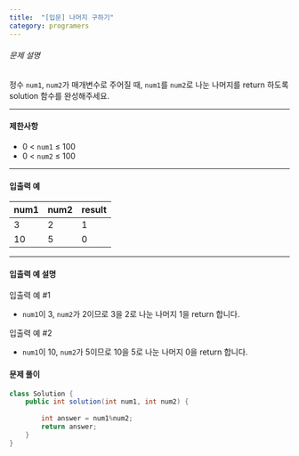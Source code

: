```yaml
---
title:  "[입문] 나머지 구하기"
category: programers
---
```




###### 문제 설명

정수 `num1`, `num2`가 매개변수로 주어질 때, `num1`를 `num2`로 나눈 나머지를 return 하도록 solution 함수를 완성해주세요.

------

#### 제한사항

- 0 < `num1` ≤ 100
- 0 < `num2` ≤ 100

------

#### 입출력 예

| num1 | num2 | result |
| ---- | ---- | ------ |
| 3    | 2    | 1      |
| 10   | 5    | 0      |

------

#### 입출력 예 설명

입출력 예 #1

- `num1`이 3, `num2`가 2이므로 3을 2로 나눈 나머지 1을 return 합니다.

입출력 예 #2

- `num1`이 10, `num2`가 5이므로 10을 5로 나눈 나머지 0을 return 합니다.



#### 문제 풀이

```java
class Solution {
    public int solution(int num1, int num2) {
        
        int answer = num1%num2;
        return answer;
    }
}
```



